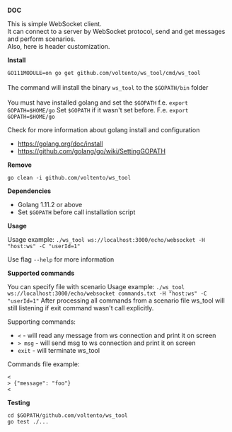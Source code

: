 **DOC**

This is simple WebSocket client.<br/>
It can connect to a server by WebSocket protocol, send and get messages and perform scenarios.<br/>
Also, here is header customization.

**Install**

`GO111MODULE=on go get github.com/voltento/ws_tool/cmd/ws_tool`<br/> <br/>
The command will install the binary `ws_tool` to the `$GOPATH/bin` folder<br/><br/>
You must have installed golang and set the `$GOPATH` f.e. `export GOPATH=$HOME/go` Set `$GOPATH` if it wasn't set before. F.e. `export GOPATH=$HOME/go`

Check for more information about golang install and configuration
- https://golang.org/doc/install 
- https://github.com/golang/go/wiki/SettingGOPATH

**Remove**

`go clean -i github.com/voltento/ws_tool`

**Dependencies**
- Golang 1.11.2 or above
- Set `$GOPATH` before call installation script

**Usage**

Usage example: `./ws_tool ws://localhost:3000/echo/websocket -H "host:ws" -C "userId=1"`

Use flag `--help` for more information

**Supported commands**

You can specify file with scenario 
Usage example: `./ws_tool ws://localhost:3000/echo/websocket commands.txt -H "host:ws" -C "userId=1"`
After processing all commands from a scenario file ws_tool will still listening if exit command wasn't call explicitly.

Supporting commands:

- `<` - will read any message from ws connection and print it on screen
- `> msg` - will send msg to ws connection and print it on screen
- `exit` - will terminate ws_tool

Commands file example:

```
<
> {"message": "foo"}
<
```


**Testing**

`cd $GOPATH/github.com/voltento/ws_tool`<br/>
`go test ./...`
